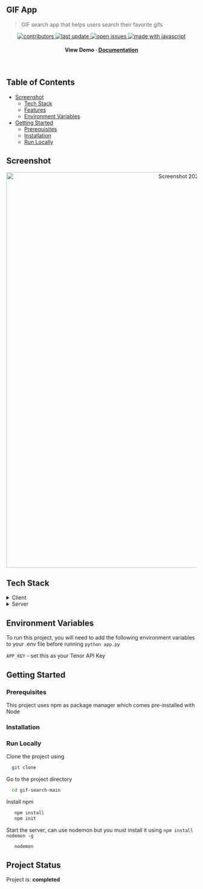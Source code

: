 ## GIF App
> GIF search app that helps users search their favorite gifs 

<div align="center">
<!-- Badges -->
<p>
  <a href="https://github.com/Louis3797/awesome-readme-template/graphs/contributors">
    <img src="https://img.shields.io/github/contributors/el634dev/movie-tracker" alt="contributors" />
  </a>
  <a href="">
    <img src="https://img.shields.io/github/last-commit/el634dev/movie-tracker" alt="last update" />
  </a>
  <a href="https://github.com/Louis3797/awesome-readme-template/issues/">
    <img src="https://img.shields.io/github/issues/el634dev/movie-tracker" alt="open issues" />
  </a>
  <a href="https://github.com/Louis3797/awesome-readme-template/blob/master/LICENSE">
    <img src="https://img.shields.io/badge/Made%20with-JavaScript-1f425f.svg" alt="made with javascript" />
  </a>
</p>
   
<h4>
    <a>View Demo</a>
  <span> · </span>
    <a href="https://github.com/el634dev/gif-search/README.md">Documentation</a>
  </h4>
</div>

<br />

<!-- Table of Contents -->
## Table of Contents
- [Screenshot](#screenshot)
  * [Tech Stack](#tech-stack)
  * [Features](#features)
  * [Environment Variables](#environment-variables)
- [Getting Started](#getting-started)
  * [Prerequisites](#prerequisites)
  * [Installation](#installation)
  * [Run Locally](#run-locally)

<!-- About the Project -->
## Screenshot
<div align="center"> 
  <img width="1047" alt="Screenshot 2024-03-03 at 7 22 49 PM" src="https://github.com/el634dev/movie-tracker/assets/84924260/882216a4-e56c-4d74-b646-4e285ad840a7">
</div>

<!-- TechStack -->
## Tech Stack
<details>
  <summary>Client</summary>
  <ul>
    <li><a href="https://handlebarsjs.com/">Handlebars</a></li>
    <li><a href="https://developer.mozilla.org/en-US/docs/Web/CSS">CSS</a></li>
  </ul>
</details>

<details>
  <summary>Server</summary>
  <ul>
    <li><a href="https://nodejs.org/en">Node</a></li>
    <li><a href="https://expressjs.com/">Express</a></li>
  </ul>
</details>

<!-- Env Variables -->
## Environment Variables
To run this project, you will need to add the following environment variables to your .env file before running `python app.py`

`APP_KEY` - set this as your Tenor API Key

<!-- Getting Started -->
## Getting Started

<!-- Prerequisites -->
### Prerequisites
This project uses npm as package manager which comes pre-installed with Node

<!-- Installation -->
### Installation

<!-- Run Locally -->
### Run Locally
Clone the project using

```bash
  git clone
```

Go to the project directory

```bash
  cd gif-search-main
```

Install npm

```bash
   npm install
   npm init
```

Start the server, can use nodemon but you must install it using  `npm install nodemon -g`

```bash
   nodemon
```

<!-- Project Status -->
## Project Status
Project is: __completed__
